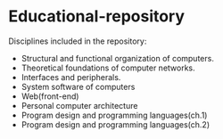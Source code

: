 # Educational-repository
Disciplines included in the repository:
* Structural and functional organization of computers.
* Theoretical foundations of computer networks.
* Interfaces and peripherals.
* System software of computers
* Web(front-end)
* Personal computer architecture
* Program design and programming languages(ch.1)
* Program design and programming languages(ch.2)

